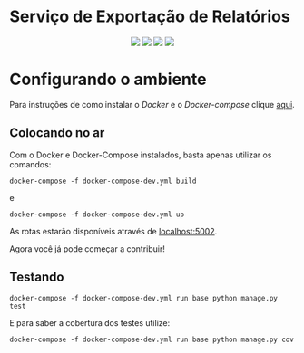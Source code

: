 # Serviço de Exportação de Relatórios    

<div style="text-align: center"> 

<a href="https://travis-ci.com/Kalkuli/2018.2-Kalkuli_Export"><img src="https://travis-ci.org/Kalkuli/2018.2-Kalkuli_Export.svg?branch=master" /></a>
<a href="https://codeclimate.com/github/Kalkuli/2018.2-Kalkuli_Export/maintainability"><img src="https://api.codeclimate.com/v1/badges/b1f0c20fae43ac3f8c59/maintainability" /></a>
<a href="https://codeclimate.com/github/Kalkuli/2018.2-Kalkuli_Export/test_coverage"><img src="https://api.codeclimate.com/v1/badges/b1f0c20fae43ac3f8c59/test_coverage" /></a>
<a href="https://opensource.org/licenses/GPL-3.0"><img src="https://img.shields.io/badge/license-GPL-%235DA8C1.svg"/></a>

</div> 

# Configurando o ambiente
Para instruções de como instalar o _Docker_ e o _Docker-compose_ clique [aqui](https://github.com/Kalkuli/2018.2-Kalkuli_Front-End/blob/master/README.md). 



## Colocando no ar
Com o Docker e Docker-Compose instalados, basta apenas utilizar os comandos:

```docker-compose -f docker-compose-dev.yml build```

e

```docker-compose -f docker-compose-dev.yml up```


As rotas estarão disponíveis através de [localhost:5002](http://localhost:5002/).


Agora você já pode começar a contribuir!


## Testando

```
docker-compose -f docker-compose-dev.yml run base python manage.py test
```   

E para saber a cobertura dos testes utilize:

```
docker-compose -f docker-compose-dev.yml run base python manage.py cov
```